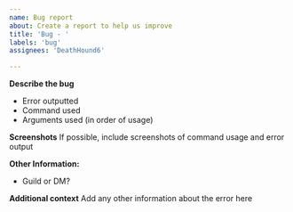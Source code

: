 ```yaml
---
name: Bug report
about: Create a report to help us improve
title: 'Bug - '
labels: 'bug'
assignees: 'DeathHound6'

---
```


**Describe the bug**
- Error outputted
- Command used
- Arguments used (in order of usage)

**Screenshots**
If possible, include screenshots of command usage and error output

**Other Information:**
 - Guild or DM?

**Additional context**
Add any other information about the error here
